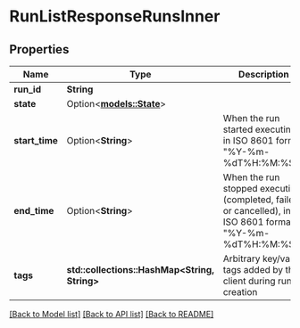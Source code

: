 # RunListResponseRunsInner

## Properties

Name | Type | Description | Notes
------------ | ------------- | ------------- | -------------
**run_id** | **String** |  | 
**state** | Option<[**models::State**](State.md)> |  | [optional]
**start_time** | Option<**String**> | When the run started executing, in ISO 8601 format \"%Y-%m-%dT%H:%M:%SZ\" | [optional]
**end_time** | Option<**String**> | When the run stopped executing (completed, failed, or cancelled), in ISO 8601 format \"%Y-%m-%dT%H:%M:%SZ\" | [optional]
**tags** | **std::collections::HashMap<String, String>** | Arbitrary key/value tags added by the client during run creation | 

[[Back to Model list]](../README.md#documentation-for-models) [[Back to API list]](../README.md#documentation-for-api-endpoints) [[Back to README]](../README.md)


